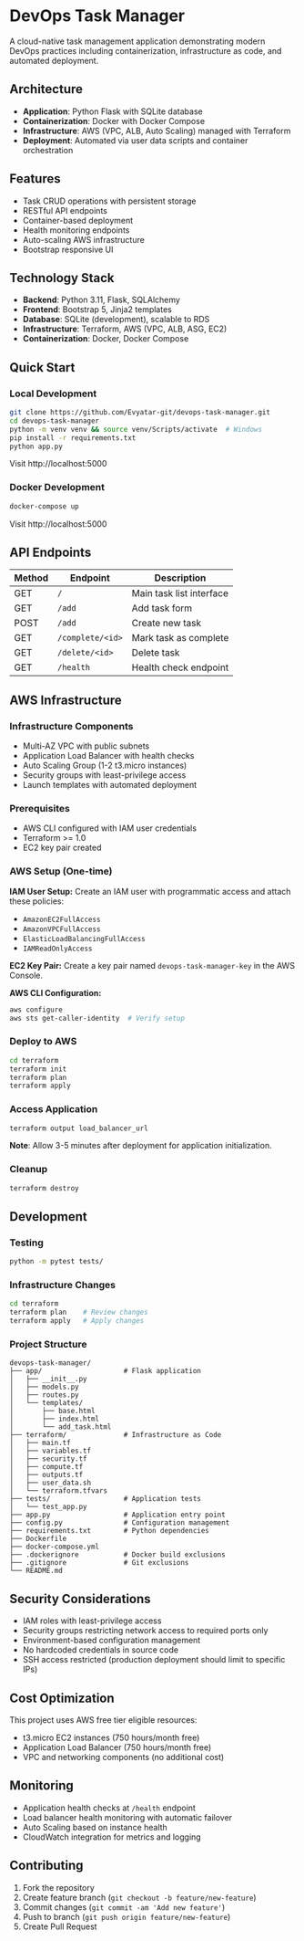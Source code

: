 # DevOps Task Manager

A cloud-native task management application demonstrating modern DevOps practices including containerization, infrastructure as code, and automated deployment.

## Architecture

- **Application**: Python Flask with SQLite database
- **Containerization**: Docker with Docker Compose
- **Infrastructure**: AWS (VPC, ALB, Auto Scaling) managed with Terraform
- **Deployment**: Automated via user data scripts and container orchestration

## Features

- Task CRUD operations with persistent storage
- RESTful API endpoints
- Container-based deployment
- Health monitoring endpoints
- Auto-scaling AWS infrastructure
- Bootstrap responsive UI

## Technology Stack

- **Backend**: Python 3.11, Flask, SQLAlchemy
- **Frontend**: Bootstrap 5, Jinja2 templates
- **Database**: SQLite (development), scalable to RDS
- **Infrastructure**: Terraform, AWS (VPC, ALB, ASG, EC2)
- **Containerization**: Docker, Docker Compose

## Quick Start

### Local Development
```bash
git clone https://github.com/Evyatar-git/devops-task-manager.git
cd devops-task-manager
python -m venv venv && source venv/Scripts/activate  # Windows
pip install -r requirements.txt
python app.py
```
Visit http://localhost:5000

### Docker Development
```bash
docker-compose up
```
Visit http://localhost:5000

## API Endpoints

| Method | Endpoint | Description |
|--------|----------|-------------|
| GET    | `/` | Main task list interface |
| GET    | `/add` | Add task form |
| POST   | `/add` | Create new task |
| GET    | `/complete/<id>` | Mark task as complete |
| GET    | `/delete/<id>` | Delete task |
| GET    | `/health` | Health check endpoint |

## AWS Infrastructure

### Infrastructure Components
- Multi-AZ VPC with public subnets
- Application Load Balancer with health checks
- Auto Scaling Group (1-2 t3.micro instances)
- Security groups with least-privilege access
- Launch templates with automated deployment

### Prerequisites
- AWS CLI configured with IAM user credentials
- Terraform >= 1.0
- EC2 key pair created

### AWS Setup (One-time)

**IAM User Setup:**
Create an IAM user with programmatic access and attach these policies:
- `AmazonEC2FullAccess`
- `AmazonVPCFullAccess` 
- `ElasticLoadBalancingFullAccess`
- `IAMReadOnlyAccess`

**EC2 Key Pair:**
Create a key pair named `devops-task-manager-key` in the AWS Console.

**AWS CLI Configuration:**
```bash
aws configure
aws sts get-caller-identity  # Verify setup
```

### Deploy to AWS
```bash
cd terraform
terraform init
terraform plan
terraform apply
```

### Access Application
```bash
terraform output load_balancer_url
```

**Note**: Allow 3-5 minutes after deployment for application initialization.

### Cleanup
```bash
terraform destroy
```

## Development

### Testing
```bash
python -m pytest tests/
```

### Infrastructure Changes
```bash
cd terraform
terraform plan    # Review changes
terraform apply   # Apply changes
```

### Project Structure
```
devops-task-manager/
├── app/                    # Flask application
│   ├── __init__.py
│   ├── models.py
│   ├── routes.py
│   └── templates/
│       ├── base.html
│       ├── index.html
│       └── add_task.html
├── terraform/              # Infrastructure as Code
│   ├── main.tf
│   ├── variables.tf
│   ├── security.tf
│   ├── compute.tf
│   ├── outputs.tf
│   ├── user_data.sh
│   └── terraform.tfvars
├── tests/                  # Application tests
│   └── test_app.py
├── app.py                  # Application entry point
├── config.py               # Configuration management
├── requirements.txt        # Python dependencies
├── Dockerfile
├── docker-compose.yml
├── .dockerignore           # Docker build exclusions
├── .gitignore              # Git exclusions
└── README.md
```

## Security Considerations

- IAM roles with least-privilege access
- Security groups restricting network access to required ports only
- Environment-based configuration management
- No hardcoded credentials in source code
- SSH access restricted (production deployment should limit to specific IPs)

## Cost Optimization

This project uses AWS free tier eligible resources:
- t3.micro EC2 instances (750 hours/month free)
- Application Load Balancer (750 hours/month free)
- VPC and networking components (no additional cost)

## Monitoring

- Application health checks at `/health` endpoint
- Load balancer health monitoring with automatic failover
- Auto Scaling based on instance health
- CloudWatch integration for metrics and logging

## Contributing

1. Fork the repository
2. Create feature branch (`git checkout -b feature/new-feature`)
3. Commit changes (`git commit -am 'Add new feature'`)
4. Push to branch (`git push origin feature/new-feature`)
5. Create Pull Request